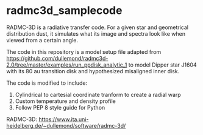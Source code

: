 # radmc3d_samplecode

RADMC-3D is a radiative transfer code. For a given star and geometrical distribution dust, it simulates what its image and spectra look like when viewed from a certain angle.

The code in this repository is a model setup file adapted from
https://github.com/dullemond/radmc3d-2.0/tree/master/examples/run_ppdisk_analytic_1
to model Dipper star J1604 with its 80 au transition disk and hypothesized misaligned inner disk.

The code is modified to include:

1) Cylindrical to cartesial coordinate tranform to create a radial warp
2) Custom temperature and density profile 
3) Follow PEP 8 style guide for Python

RADMC-3D: https://www.ita.uni-heidelberg.de/~dullemond/software/radmc-3d/
